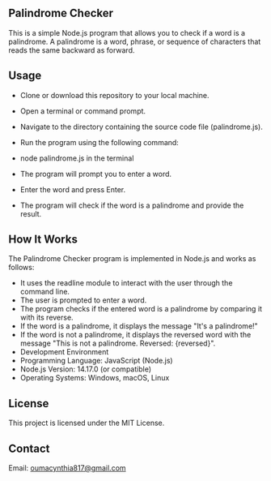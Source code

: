 ## Palindrome Checker
This is a simple Node.js program that allows you to check if a word is a palindrome. A palindrome is a word, phrase, or sequence of characters that reads the same backward as forward.


## Usage
- Clone or download this repository to your local machine.

- Open a terminal or command prompt.

- Navigate to the directory containing the source code file (palindrome.js).

- Run the program using the following command:

- node palindrome.js in the terminal

- The program will prompt you to enter a word.

- Enter the word and press Enter.

- The program will check if the word is a palindrome and provide the result.

## How It Works
The Palindrome Checker program is implemented in Node.js and works as follows:

- It uses the readline module to interact with the user through the command line.
- The user is prompted to enter a word.
- The program checks if the entered word is a palindrome by comparing it with its reverse.
- If the word is a palindrome, it displays the message "It's a palindrome!"
- If the word is not a palindrome, it displays the reversed word with the message "This is not a palindrome. Reversed: {reversed}".
- Development Environment
- Programming Language: JavaScript (Node.js)
- Node.js Version: 14.17.0 (or compatible)
- Operating Systems: Windows, macOS, Linux


## License
This project is licensed under the MIT License. 

## Contact
Email: oumacynthia817@gmail.com